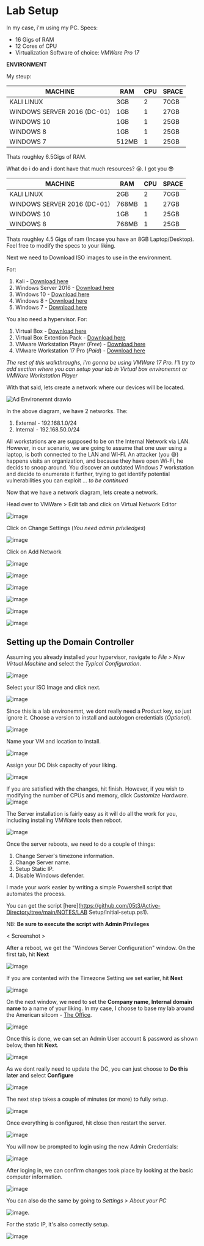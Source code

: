 # Lab Setup

In my case, i'm using my PC. Specs:

- 16 Gigs of RAM
- 12 Cores of CPU
- Virtualization Software of choice: _VMWare Pro 17_ 

**ENVIRONMENT**

My steup:

|MACHINE|RAM|CPU|SPACE|
|----|----|----|----|
|KALI LINUX|3GB|2|70GB|
|WINDOWS SERVER 2016 (DC-01)|1GB|1|27GB|
|WINDOWS 10|1GB|1|25GB|
|WINDOWS 8|1GB|1|25GB|
|WINDOWS 7|512MB|1|25GB|

Thats roughley 6.5Gigs of RAM.

What do i do and i dont have that much resources? 😢. I got you 😎

|MACHINE|RAM|CPU|SPACE|
|----|----|----|----|
|KALI LINUX|2GB|2|70GB|
|WINDOWS SERVER 2016 (DC-01)|768MB|1|27GB|
|WINDOWS 10|1GB|1|25GB|
|WINDOWS 8|768MB|1|25GB|


Thats roughley 4.5 Gigs of ram (Incase you have an 8GB Laptop/Desktop). Feel free to modify the specs to your liking.

Next we need to Download ISO images to use in the environment.

For:

1. Kali - [Download here](https://www.kali.org/get-kali/#kali-virtual-machines)
2. Windows Server 2016 - [Download here](https://go.microsoft.com/fwlink/p/?LinkID=2195174&clcid=0x409&culture=en-us&country=US)
3. Windows 10 - [Download here](https://www.microsoft.com/en-us/software-download/windows10)
4. Windows 8 - [Download here](https://www.microsoft.com/en-us/software-download/windows8ISO)
5. Windows 7 - [Download here](https://windows-7.en.softonic.com/download)


You also need a hypervisor. For:

1. Virtual Box - [Download here](https://www.virtualbox.org/wiki/Downloads)
2. Virtual Box Extention Pack - [Download here](https://www.virtualbox.org/wiki/Downloads)
3. VMware Workstation Player (_Free_) - [Download here](https://www.vmware.com/go/getplayer-win)
4. VMware Workstation 17 Pro (_Paid_) - [Download here](https://www.vmware.com/go/getworkstation-win)

_The rest of this walkthroughs, i'm gonna be using VMWare 17 Pro. I'll try to add section where you can setup your lab in Virtual box environemnt or VMWare Workstation Player_

With that said, lets create a network where our devices will be located. 

![Ad Environemnt drawio](https://user-images.githubusercontent.com/58165365/258508952-77188c53-8e35-4b88-be28-31e77fcdfc21.png)

In the above diagram, we have 2 networks. The:

1. External - 192.168.1.0/24
2. Internal - 192.168.50.0/24

All workstations are are supposed to be on the Internal Network via LAN. However, in our scenario, we are going to assume that one user using a laptop, is both connected to the LAN and WI-FI. An attacker (you 😅) happens visits an organization, and because they have open Wi-Fi, he decids to snoop around. You discover an outdated Windows 7 workstation and decide to enumerate it further, trying to get identify potential vulnerabilities you can exploit ... _to be continued_

Now that we have a network diagram, lets create a network.

Head over to VMWare > Edit tab and click on Virtual Network Editor

![image](https://user-images.githubusercontent.com/58165365/258512916-e13a4c50-bee5-4cb2-8c08-f54d051d096f.png)

Click on Change Settings (_You need admin priviledges_)

![image](https://user-images.githubusercontent.com/58165365/258513138-c4874f22-b66d-44b0-bf38-00464a80bceb.png)

Click on Add Network

![image](https://user-images.githubusercontent.com/58165365/258513782-7d650f22-d553-403a-8be7-c1b17ac0b329.png)

![image](https://user-images.githubusercontent.com/58165365/258514189-cae57cfb-6f08-4c81-a9bd-5f0da574bbfc.png)


![image](https://user-images.githubusercontent.com/58165365/258514635-5fa2d0c0-438c-4940-8786-7bf3264066c3.png)


![image](https://user-images.githubusercontent.com/58165365/258515737-42b8f7ce-49b0-4f0e-9137-9a8a376d9d35.png) 

![image](https://user-images.githubusercontent.com/58165365/258517261-f3e6297c-6857-4934-838a-68613f2ac98a.png)


![image](https://user-images.githubusercontent.com/58165365/258518668-a101d3ad-cbc7-447b-bfa5-4285b2ac25f2.png)


## Setting up the Domain Controller

Assuming you already installed your hypervisor, navigate to _File > New Virtual Machine_ and select the _Typical Configuration_.

![image](https://user-images.githubusercontent.com/58165365/258768618-861e295b-ce8b-44e7-b3f5-e7999bb78442.png)

Select your ISO Image and click next.

![image](https://user-images.githubusercontent.com/58165365/258769186-37110964-a33e-465f-9d99-d76bee929225.png)

Since this is a lab environemnt, we dont really need a Product key, so just ignore it. Choose a version to install and autologon credentials (_Optional_).

![image](https://user-images.githubusercontent.com/58165365/258769554-dea67205-7eed-48d9-abf5-af68fa2c0edf.png)

Name your VM and location to Install.

![image](https://user-images.githubusercontent.com/58165365/258769847-094fc183-cd59-422b-aa39-6b88dffde7ad.png)

Assign your DC Disk capacity of your liking.

![image](https://user-images.githubusercontent.com/58165365/258770030-674e17bd-73a5-428e-85ce-c45475b786b9.png)

If you are satisfied with the changes, hit finish. However, if you wish to modifying the number of CPUs and memory, click _Customize Hardware._
![image](https://user-images.githubusercontent.com/58165365/258770183-6e29e82a-a288-46dd-b027-0eeb33a74d64.png)

The Server installation is fairly easy as it will do all the work for you, including installing VMWare tools then reboot. 

![image](https://user-images.githubusercontent.com/58165365/258773651-607054af-a459-4d0c-a7a9-c06e6d55ef72.png)

Once the server reboots, we need to do a couple of things:

1. Change Server's timezone information.
2. Change Server name.
3. Setup Static IP.
4. Disable Windows defender.

I made your work easier by writing a simple Powershell script that automates the process. 

You can get the script [here](https://github.com/05t3/Active-Directory/tree/main/NOTES/LAB Setup/initial-setup.ps1).

NB: **Be sure to execute the script with Admin Privileges**

< Screenshot >

After a reboot, we get the "Windows Server Configuration" window. On the first tab, hit **Next**

![image](https://user-images.githubusercontent.com/58165365/258783658-41838acd-eac8-427d-b5d9-034f0f974482.png)

If you are contented with the Timezone Setting we set earlier, hit **Next**

![image](https://user-images.githubusercontent.com/58165365/258783818-7ca3f9a3-f180-432f-ad12-d2e932e054e2.png)

On the next window, we need to set the **Company name**, **Internal domain name** to a name of your liking. In my case, I choose to base my lab around the American sitcom - [The Office](https://www.imdb.com/title/tt0386676/).

![image](https://user-images.githubusercontent.com/58165365/258784226-e34826f4-6eee-4c41-84b0-b5525f71a709.png)

Once this is done, we can set an Admin User account & password as shown below, then hit **Next**.

![image](https://user-images.githubusercontent.com/58165365/258785774-95bb5479-a2b7-4ef3-b21d-5d988d22472d.png)

As we dont really need to update the DC, you can just choose to **Do this later** and select **Configure**

![image](https://user-images.githubusercontent.com/58165365/258786206-36d3f084-a550-421a-a809-81f27da2612c.png)

The next step takes a couple of minutes (or more) to fully setup.

![image](https://user-images.githubusercontent.com/58165365/258786628-a674fac4-2830-4e03-ad0e-52a3ef570a9d.png)

Once everything is configured, hit close then restart the server.

![image](https://user-images.githubusercontent.com/58165365/258788429-c93fca8d-af38-4527-9752-149fd4826f68.png)

You will now be prompted to login using the new Admin Credentials:

![image](https://user-images.githubusercontent.com/58165365/258789079-24a638d6-f6ad-43f0-a7b5-881f82c8ebf9.png)

After loging in, we can confirm changes took place by looking at the basic computer information.

![image](https://user-images.githubusercontent.com/58165365/258793819-81ccd04b-e55f-4ea7-8470-31283dd749f2.png)

You can also do the same by going to _Settings > About your PC_

![image](https://user-images.githubusercontent.com/58165365/258794890-892c7f55-50cc-4b09-a399-fc2c599cc98d.png).

For the static IP, it's also correctly setup.

![image](https://user-images.githubusercontent.com/58165365/258795535-e3f19669-c28c-4bea-8739-084982fd990b.png)